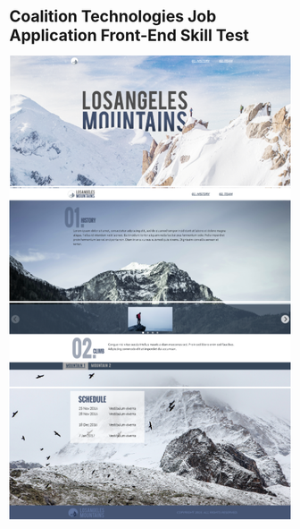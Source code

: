 # Coalition Technologies Job Application Front-End Skill Test

![Screenshot](./screenshots/Screenshot.png)
![Screenshot](./screenshots/Screenshot-1.png)
![Screenshot](Screenshot-2.png)
![Screenshot](Screenshot-3.png)